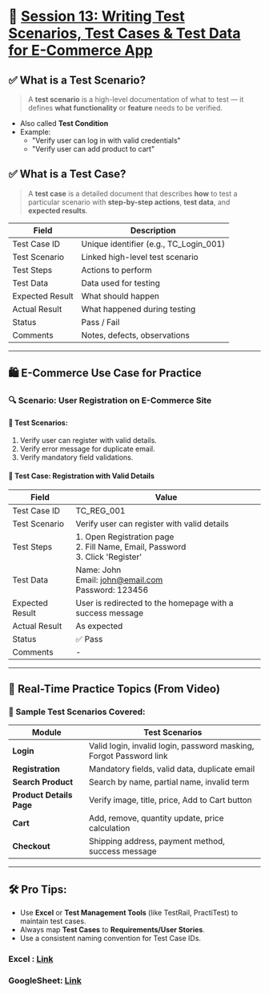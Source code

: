 # 🧪 [Session 13: Writing Test Scenarios, Test Cases & Test Data for E-Commerce App](https://www.youtube.com/watch?v=Z5-c0Wh2ZKM&list=PLsjUcU8CQXGGguAbeip-Q_ZckElVGUwxQ&index=13)

## ✅ What is a Test Scenario?

> A **test scenario** is a high-level documentation of what to test — it defines **what functionality** or **feature** needs to be verified.

- Also called **Test Condition**
- Example:
  - "Verify user can log in with valid credentials"
  - "Verify user can add product to cart"

## ✅ What is a Test Case?

> A **test case** is a detailed document that describes **how** to test a particular scenario with **step-by-step actions**, **test data**, and **expected results**.

| Field             | Description |
|------------------|-------------|
| Test Case ID     | Unique identifier (e.g., TC_Login_001) |
| Test Scenario    | Linked high-level test scenario |
| Test Steps       | Actions to perform |
| Test Data        | Data used for testing |
| Expected Result  | What should happen |
| Actual Result    | What happened during testing |
| Status           | Pass / Fail |
| Comments         | Notes, defects, observations |

---

## 🛍️ E-Commerce Use Case for Practice

### 🔍 Scenario: User Registration on E-Commerce Site

#### 🎯 Test Scenarios:
1. Verify user can register with valid details.
2. Verify error message for duplicate email.
3. Verify mandatory field validations.

#### 🧾 Test Case: Registration with Valid Details

| Field           | Value |
|----------------|-------|
| Test Case ID   | TC_REG_001 |
| Test Scenario  | Verify user can register with valid details |
| Test Steps     | 1. Open Registration page <br> 2. Fill Name, Email, Password <br> 3. Click 'Register' |
| Test Data      | Name: John <br> Email: john@email.com <br> Password: 123456 |
| Expected Result| User is redirected to the homepage with a success message |
| Actual Result  | As expected |
| Status         | ✅ Pass |
| Comments       | - |

---

## 🛒 Real-Time Practice Topics (From Video)

### 🧪 Sample Test Scenarios Covered:

| Module               | Test Scenarios |
|----------------------|----------------|
| **Login**            | Valid login, invalid login, password masking, Forgot Password link |
| **Registration**     | Mandatory fields, valid data, duplicate email |
| **Search Product**   | Search by name, partial name, invalid term |
| **Product Details Page** | Verify image, title, price, Add to Cart button |
| **Cart**             | Add, remove, quantity update, price calculation |
| **Checkout**         | Shipping address, payment method, success message |

---

## 🛠️ Pro Tips:

- Use **Excel** or **Test Management Tools** (like TestRail, PractiTest) to maintain test cases.
- Always map **Test Cases** to **Requirements/User Stories**.
- Use a consistent naming convention for Test Case IDs.

### Excel : [Link](https://excel.cloud.microsoft/open/onedrive/?docId=FE91843380CEF79D%21s6bf102230bc14326965f1ce684538891&driveId=FE91843380CEF79D)
### GoogleSheet: [Link](https://docs.google.com/spreadsheets/d/1Q3Btcow5NZVd_WU5Nzdod1dwaT3Th51MuNKc6EVp0iM/edit?gid=0#gid=0)
